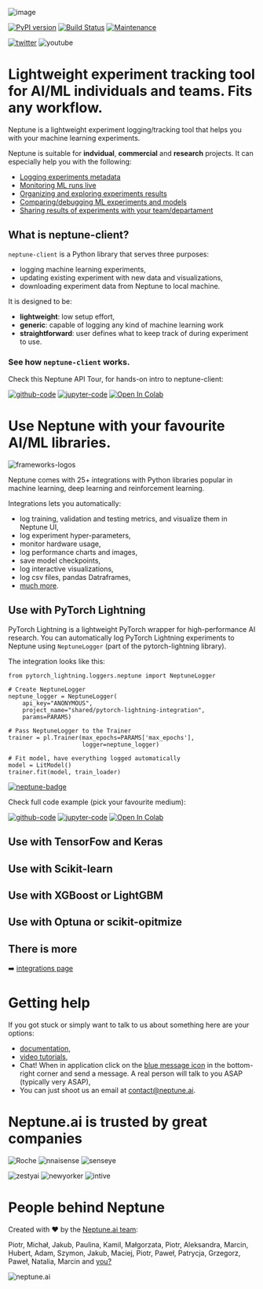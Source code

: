 ![image](https://neptune.ai/wp-content/uploads/neptune-logo-less-margin.png)

[![PyPI version](https://badge.fury.io/py/neptune-client.svg)](https://badge.fury.io/py/neptune-client)
[![Build Status](https://travis-ci.org/neptune-ai/neptune-client.svg?branch=master)](https://travis-ci.org/neptune-ai/neptune-client)
[![Maintenance](https://img.shields.io/badge/Maintained%3F-YES-green.svg)](https://github.com/neptune-ai/neptune-client/graphs/commit-activity)

[![twitter](https://img.shields.io/twitter/follow/neptune_ai.svg?label=Follow)](https://twitter.com/neptune_ai)
![youtube](https://img.shields.io/youtube/views/9iX6DxcijO8?style=social)

# Lightweight experiment tracking tool for AI/ML individuals and teams. Fits any workflow.
Neptune is a lightweight experiment logging/tracking tool that helps you with your machine learning experiments.

Neptune is suitable for **indvidual**, **commercial** and **research** projects. It can especially help you with the following:

* [Logging experiments metadata](https://docs.neptune.ai/logging-and-managing-experiment-results/index.html)
* [Monitoring ML runs live](https://docs.neptune.ai/getting-started/quick-starts/how-to-monitor-live.html#use-cases-monitor-runs-live)
* [Organizing and exploring experiments results](https://docs.neptune.ai/organizing-and-exploring-results-in-the-ui/index.html)
* [Comparing/debugging ML experiments and models](https://docs.neptune.ai/getting-started/quick-starts/how-to-compare-experiments.html#use-cases-compare-and-debug-experiments)
* [Sharing results of experiments with your team/departament](https://docs.neptune.ai/getting-started/quick-starts/how-to-share-results.html#use-cases-share-results-with-team)

## What is neptune-client?
`neptune-client` is a Python library that serves three purposes:

* logging machine learning experiments,
* updating existing experiment with new data and visualizations,
* downloading experiment data from Neptune to local machine.

It is designed to be:

* **lightweight**: low setup effort,
* **generic**: capable of logging any kind of machine learning work
* **straightforward**: user defines what to keep track of during experiment to use.

### See how `neptune-client` works.
Check this Neptune API Tour, for hands-on intro to neptune-client:

[![github-code](https://img.shields.io/badge/GitHub-code-informational?logo=github)](https://github.com/neptune-ai/neptune-examples/blob/master/product-tours/how-it-works/docs/Neptune-API-Tour.py)
[![jupyter-code](https://img.shields.io/badge/Jupyter-code-informational?logo=jupyter)](https://github.com/neptune-ai/neptune-examples/blob/master/product-tours/how-it-works/showcase/Neptune-API-Tour.ipynb)
[![Open In Colab](https://colab.research.google.com/assets/colab-badge.svg)](https://colab.research.google.com/github/neptune-ai/neptune-examples/blob/master/product-tours/how-it-works/showcase/Neptune-API-Tour.ipynb)

# Use Neptune with your favourite AI/ML libraries.
![frameworks-logos](https://docs.neptune.ai/_static/images/integrations/framework-logos.png)

Neptune comes with 25+ integrations with Python libraries popular in machine learning, deep learning and reinforcement learning.

Integrations lets you automatically:

* log training, validation and testing metrics, and visualize them in Neptune UI,
* log experiment hyper-parameters,
* monitor hardware usage,
* log performance charts and images,
* save model checkpoints,
* log interactive visualizations,
* log csv files, pandas Datraframes,
* [much more](https://docs.neptune.ai/logging-and-managing-experiment-results/logging-experiment-data.html#what-you-can-log).

## Use with PyTorch Lightning
PyTorch Lightning is a lightweight PyTorch wrapper for high-performance AI research. You can automatically log PyTorch Lightning experiments to Neptune using `NeptuneLogger` (part of the pytorch-lightning library).

The integration looks like this:
```
from pytorch_lightning.loggers.neptune import NeptuneLogger

# Create NeptuneLogger
neptune_logger = NeptuneLogger(
    api_key="ANONYMOUS",
    project_name="shared/pytorch-lightning-integration",
    params=PARAMS)

# Pass NeptuneLogger to the Trainer
trainer = pl.Trainer(max_epochs=PARAMS['max_epochs'],
                     logger=neptune_logger)

# Fit model, have everything logged automatically
model = LitModel()
trainer.fit(model, train_loader)
```
[![neptune-badge](https://img.shields.io/badge/Example-experiment-success)](https://ui.neptune.ai/o/shared/org/pytorch-lightning-integration/e/PYTOR-137930/charts)

Check full code example (pick your favourite medium):

[![github-code](https://img.shields.io/badge/GitHub-code-informational?logo=github)](https://github.com/neptune-ai/neptune-examples/blob/master/integrations/pytorch-lightning/docs/Neptune-PyTorch-Lightning-advanced.py)
[![jupyter-code](https://img.shields.io/badge/Jupyter-code-informational?logo=jupyter)](https://github.com/neptune-ai/neptune-examples/blob/master/integrations/pytorch-lightning/showcase/Neptune-PyTorch-Lightning-advanced.ipynb)
[![Open In Colab](https://colab.research.google.com/assets/colab-badge.svg)](https://colab.research.google.com/github/neptune-ai/neptune-examples/blob/master/integrations/pytorch-lightning/showcase/Neptune-PyTorch-Lightning-advanced.ipynb)

## Use with TensorFow and Keras

## Use with Scikit-learn

## Use with XGBoost or LightGBM

## Use with Optuna or scikit-opitmize

## There is more
:arrow_right: [integrations page](https://docs.neptune.ai/integrations/index.html)

# Getting help
If you got stuck or simply want to talk to us about something here are your options:

* [documentation](https://docs.neptune.ai),
* [video tutorials](https://www.youtube.com/playlist?list=PLKePQLVx9tOd8TEGdG4PAKz0Owqdv1aaw),
* Chat! When in application click on the [blue message icon](https://docs.neptune.ai/_static/images/getting-started/intercom.gif) in the bottom-right corner and send a message. A real person will talk to you ASAP (typically very ASAP),
* You can just shoot us an email at [contact@neptune.ai](mailto:contact@neptune.ai).

# Neptune.ai is trusted by great companies
![Roche](https://neptune.ai/wp-content/uploads/Roche-logo.png)
![nnaisense](https://neptune.ai/wp-content/uploads/2020/07/NNAISENSE.png)
![senseye](https://neptune.ai/wp-content/uploads/2020/06/Senseye-1.png)

![zestyai](https://neptune.ai/wp-content/uploads/2020/07/Zesty.png)
![newyorker](https://neptune.ai/wp-content/uploads/2020/07/NewYorker-2.png)
![intive](https://neptune.ai/wp-content/uploads/2020/07/Intive-1.png)

# People behind Neptune
Created with :heart: by the [Neptune.ai team](https://neptune.ai/about-us):

Piotr, Michał, Jakub, Paulina, Kamil, Małgorzata, Piotr, Aleksandra, Marcin, Hubert, Adam, Szymon, Jakub, Maciej, Piotr, Paweł, Patrycja, Grzegorz, Paweł, Natalia, Marcin and [you?](https://neptune.ai/jobs)

![neptune.ai](https://neptune.ai/wp-content/uploads/2020/04/logo.png)
